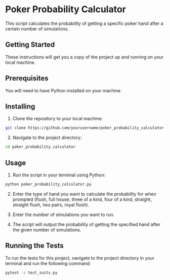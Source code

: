 # Poker Probability Calculator

This script calculates the probability of getting a specific poker hand after a certain number of simulations.

## Getting Started

These instructions will get you a copy of the project up and running on your local machine.

## Prerequisites

You will need to have Python installed on your machine.

## Installing

1. Clone the repository to your local machine:

``` bash
git clone https://github.com/yourusername/poker_probability_calculator.git
```

2. Navigate to the project directory:

``` bash
cd poker_probability_calculator
```

## Usage

1. Run the script in your terminal using Python:

``` bash
python poker_probability_calculator.py
```

2. Enter the type of hand you want to calculate the probability for when prompted (flush, full house, three of a kind, four of a kind, straight, straight flush, two pairs, royal flush).

3. Enter the number of simulations you want to run.

4. The script will output the probability of getting the specified hand after the given number of simulations.


## Running the Tests

To run the tests for this project, navigate to the project directory in your terminal and run the following command:
```bash
pytest -s test_suits.py                   
```